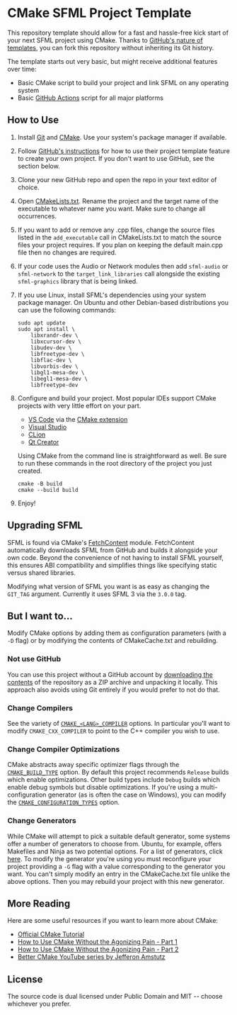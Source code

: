# CMake SFML Project Template

This repository template should allow for a fast and hassle-free kick start of your next SFML project using CMake.
Thanks to [GitHub's nature of templates](https://docs.github.com/en/repositories/creating-and-managing-repositories/creating-a-repository-from-a-template), you can fork this repository without inheriting its Git history.

The template starts out very basic, but might receive additional features over time:

- Basic CMake script to build your project and link SFML on any operating system
- Basic [GitHub Actions](https://github.com/features/actions) script for all major platforms

## How to Use

1. Install [Git](https://git-scm.com/downloads) and [CMake](https://cmake.org/download/). Use your system's package manager if available.
2. Follow [GitHub's instructions](https://docs.github.com/en/repositories/creating-and-managing-repositories/creating-a-repository-from-a-template) for how to use their project template feature to create your own project. If you don't want to use GitHub, see the section below.
3. Clone your new GitHub repo and open the repo in your text editor of choice.
4. Open [CMakeLists.txt](CMakeLists.txt). Rename the project and the target name of the executable to whatever name you want. Make sure to change all occurrences.
5. If you want to add or remove any .cpp files, change the source files listed in the `add_executable` call in CMakeLists.txt to match the source files your project requires. If you plan on keeping the default main.cpp file then no changes are required.
6. If your code uses the Audio or Network modules then add `sfml-audio` or `sfml-network` to the `target_link_libraries` call alongside the existing `sfml-graphics` library that is being linked.
7. If you use Linux, install SFML's dependencies using your system package manager. On Ubuntu and other Debian-based distributions you can use the following commands:
   ```
   sudo apt update
   sudo apt install \
       libxrandr-dev \
       libxcursor-dev \
       libudev-dev \
       libfreetype-dev \
       libflac-dev \
       libvorbis-dev \
       libgl1-mesa-dev \
       libegl1-mesa-dev \
       libfreetype-dev
   ```
8. Configure and build your project. Most popular IDEs support CMake projects with very little effort on your part.

   - [VS Code](https://code.visualstudio.com) via the [CMake extension](https://code.visualstudio.com/docs/cpp/cmake-linux)
   - [Visual Studio](https://docs.microsoft.com/en-us/cpp/build/cmake-projects-in-visual-studio?view=msvc-170)
   - [CLion](https://www.jetbrains.com/clion/features/cmake-support.html)
   - [Qt Creator](https://doc.qt.io/qtcreator/creator-project-cmake.html)

   Using CMake from the command line is straightforward as well.
   Be sure to run these commands in the root directory of the project you just created.

   ```
   cmake -B build
   cmake --build build
   ```

9. Enjoy!

## Upgrading SFML

SFML is found via CMake's [FetchContent](https://cmake.org/cmake/help/latest/module/FetchContent.html) module.
FetchContent automatically downloads SFML from GitHub and builds it alongside your own code.
Beyond the convenience of not having to install SFML yourself, this ensures ABI compatibility and simplifies things like specifying static versus shared libraries.

Modifying what version of SFML you want is as easy as changing the `GIT_TAG` argument.
Currently it uses SFML 3 via the `3.0.0` tag.

## But I want to...

Modify CMake options by adding them as configuration parameters (with a `-D` flag) or by modifying the contents of CMakeCache.txt and rebuilding.

### Not use GitHub

You can use this project without a GitHub account by [downloading the contents](https://github.com/SFML/cmake-sfml-project/archive/refs/heads/master.zip) of the repository as a ZIP archive and unpacking it locally.
This approach also avoids using Git entirely if you would prefer to not do that.

### Change Compilers

See the variety of [`CMAKE_<LANG>_COMPILER`](https://cmake.org/cmake/help/latest/variable/CMAKE_LANG_COMPILER.html) options.
In particular you'll want to modify `CMAKE_CXX_COMPILER` to point to the C++ compiler you wish to use.

### Change Compiler Optimizations

CMake abstracts away specific optimizer flags through the [`CMAKE_BUILD_TYPE`](https://cmake.org/cmake/help/latest/variable/CMAKE_BUILD_TYPE.html) option.
By default this project recommends `Release` builds which enable optimizations.
Other build types include `Debug` builds which enable debug symbols but disable optimizations.
If you're using a multi-configuration generator (as is often the case on Windows), you can modify the [`CMAKE_CONFIGURATION_TYPES`](https://cmake.org/cmake/help/latest/variable/CMAKE_CONFIGURATION_TYPES.html#variable:CMAKE_CONFIGURATION_TYPES) option.

### Change Generators

While CMake will attempt to pick a suitable default generator, some systems offer a number of generators to choose from.
Ubuntu, for example, offers Makefiles and Ninja as two potential options.
For a list of generators, click [here](https://cmake.org/cmake/help/latest/manual/cmake-generators.7.html).
To modify the generator you're using you must reconfigure your project providing a `-G` flag with a value corresponding to the generator you want.
You can't simply modify an entry in the CMakeCache.txt file unlike the above options.
Then you may rebuild your project with this new generator.

## More Reading

Here are some useful resources if you want to learn more about CMake:

- [Official CMake Tutorial](https://cmake.org/cmake/help/latest/guide/tutorial/)
- [How to Use CMake Without the Agonizing Pain - Part 1](https://alexreinking.com/blog/how-to-use-cmake-without-the-agonizing-pain-part-1.html)
- [How to Use CMake Without the Agonizing Pain - Part 2](https://alexreinking.com/blog/how-to-use-cmake-without-the-agonizing-pain-part-2.html)
- [Better CMake YouTube series by Jefferon Amstutz](https://www.youtube.com/playlist?list=PL8i3OhJb4FNV10aIZ8oF0AA46HgA2ed8g)

## License

The source code is dual licensed under Public Domain and MIT -- choose whichever you prefer.
